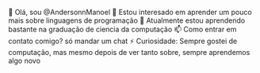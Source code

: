 👋 Olá, sou @AndersonnManoel
👀 Estou interesado em aprender um pouco mais sobre linguagens de programação
🌱 Atualmente estou aprendendo bastante na graduação de ciencia da computação
📫 Como entrar em contato comigo? só mandar um chat
⚡ Curiosidade: Sempre gostei de computação, mas mesmo depois de ver tanto sobre, sempre aprendemos algo novo
<!---
AndersonnManoel/AndersonnManoel is a ✨ special ✨ repository because its `README.md` (this file) appears on your GitHub profile.
You can click the Preview link to take a look at your changes.
--->
